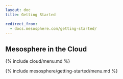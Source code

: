 ```yaml
---
layout: doc
title: Getting Started

redirect_from:
  - docs.mesosphere.com/getting-started/
---
```


## Mesosphere in the Cloud

{% include cloud/menu.md %}

{% include mesosphere/getting-started/menu.md %}
